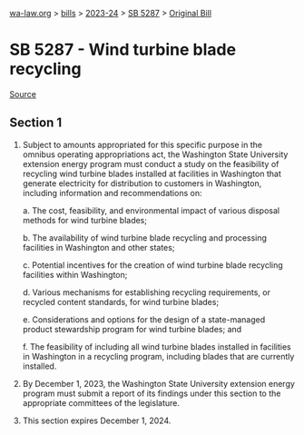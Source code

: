 [wa-law.org](/) > [bills](/bills/) > [2023-24](/bills/2023-24) > [SB 5287](/bills/2023-24/sb/5287/) > [Original Bill](/bills/2023-24/sb/5287/1/)

# SB 5287 - Wind turbine blade recycling

[Source](http://lawfilesext.leg.wa.gov/biennium/2023-24/Pdf/Bills/Senate%20Bills/5287.pdf)

## Section 1
1. Subject to amounts appropriated for this specific purpose in the omnibus operating appropriations act, the Washington State University extension energy program must conduct a study on the feasibility of recycling wind turbine blades installed at facilities in Washington that generate electricity for distribution to customers in Washington, including information and recommendations on:

    a. The cost, feasibility, and environmental impact of various disposal methods for wind turbine blades;

    b. The availability of wind turbine blade recycling and processing facilities in Washington and other states;

    c. Potential incentives for the creation of wind turbine blade recycling facilities within Washington;

    d. Various mechanisms for establishing recycling requirements, or recycled content standards, for wind turbine blades;

    e. Considerations and options for the design of a state-managed product stewardship program for wind turbine blades; and

    f. The feasibility of including all wind turbine blades installed in facilities in Washington in a recycling program, including blades that are currently installed.

2. By December 1, 2023, the Washington State University extension energy program must submit a report of its findings under this section to the appropriate committees of the legislature.

3. This section expires December 1, 2024.
